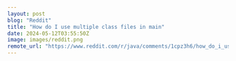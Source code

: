 ```yaml
---
layout: post
blog: "Reddit"
title: "How do I use multiple class files in main"
date: 2024-05-12T03:55:50Z
image: images/reddit.png
remote_url: "https://www.reddit.com/r/java/comments/1cpz3h6/how_do_i_use_multiple_class_files_in_main/"
---
```

